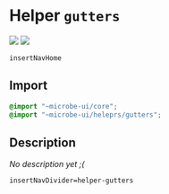 # Helper `gutters`

![](https://img.shields.io/badge/CSS_size-73.5_KB-blue)
![](https://img.shields.io/badge/gzip-7.9_KB-blue)

`insertNavHome`

## Import

```scss
@import "~microbe-ui/core";
@import "~microbe-ui/heleprs/gutters";
```

## Description

_No description yet ;(_

`insertNavDivider=helper-gutters`
